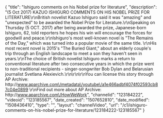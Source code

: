 {
    "title": "Ishiguro comments on his Nobel prize for literature",
    "description": "(5 Oct 2017) KAZUO ISHIGURO COMMENTS ON HIS NOBEL PRIZE FOR LITERATURE\r\nBritish novelist Kazuo Ishiguro said it was \"amazing\" and \"unexpected\" to be awarded the Nobel Prize for Literature.\r\nSpeaking on Thursday (5 OCT. 2017) after being awarded the prize, Japanese-born Ishiguro, 62, told reporters he hopes his win will encourage the forces for goodwill and peace.\r\nIshiguro's most well-known novel is \"The Remains of the Day,\" which was turned into a popular movie of the same title. \r\nHis most recent novel is 2015's \"The Buried Giant,\" about an elderly couple's trip through an English landscape to meet a son they haven't seen in years.\r\nThe choice of British novelist Ishiguro marks a return to conventional literature after two consecutive years in which the prize went to non-traditional recipients - singer-songwriter Bob Dylan and Belarusian journalist Svetlana Alexievich.\r\n\r\n\r\nYou can license this story through AP Archive: http:\/\/www.aparchive.com\/metadata\/youtube\/a1e466adbf4074f02593cb87c04e0899 \r\nFind out more about AP Archive: http:\/\/www.aparchive.com\/HowWeWork",
    "channelid": "123184222",
    "videoid": "123185567",
    "date_created": "1507652810",
    "date_modified": "1508436410",
    "type": "",
    "layout": "channelVideo",
    "url": "\/c1\/ishiguro-comments-on-his-nobel-prize-for-literature\/123184222-123185567"
}